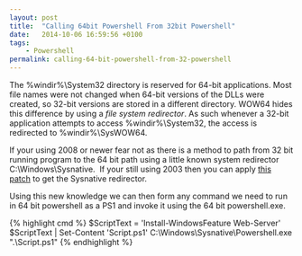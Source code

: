 ```yaml
---
layout: post
title:  "Calling 64bit Powershell From 32bit Powershell"
date:   2014-10-06 16:59:56 +0100
tags:
    - Powershell
permalink: calling-64-bit-powershell-from-32-powershell
---
```

The %windir%\System32 directory is reserved for 64-bit applications. Most file names were not changed when 64-bit versions of the DLLs were created, so 32-bit versions are stored in a different directory. WOW64 hides this difference by using a <em>file system redirector</em>. As such whenever a 32-bit application attempts to access %windir%\System32, the access is redirected to %windir%\SysWOW64.

If your using 2008 or newer fear not as there is a method to path from 32 bit running program to the 64 bit path using a little known system redirector C:\Windows\Sysnative.  If your still using 2003 then you can apply <a href="http://support.microsoft.com/kb/942589" target="_blank">this patch</a> to get the Sysnative redirector.

Using this new knowledge we can then form any command we need to run in 64 bit powershell as a PS1 and invoke it using the 64 bit powershell.exe.

{% highlight cmd %}
$ScriptText = 'Install-WindowsFeature Web-Server'
$ScriptText | Set-Content 'Script.ps1'
C:\Windows\Sysnative\Powershell.exe ".\Script.ps1"
{% endhighlight %}